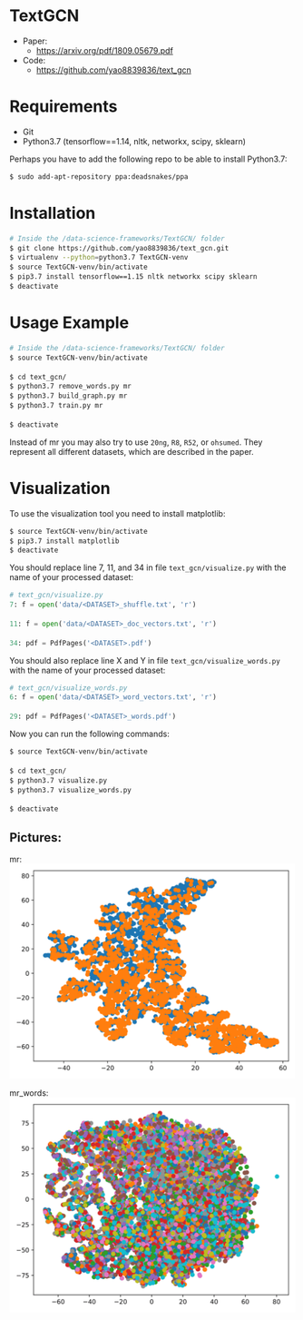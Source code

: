 # TextGCN

- Paper: 
  - https://arxiv.org/pdf/1809.05679.pdf
- Code: 
  - https://github.com/yao8839836/text_gcn



# Requirements
 - Git
 - Python3.7 (tensorflow==1.14, nltk, networkx, scipy, sklearn)

Perhaps you have to add the following repo to be able to install Python3.7:
```bash
$ sudo add-apt-repository ppa:deadsnakes/ppa
```


# Installation
```bash
# Inside the /data-science-frameworks/TextGCN/ folder
$ git clone https://github.com/yao8839836/text_gcn.git
$ virtualenv --python=python3.7 TextGCN-venv
$ source TextGCN-venv/bin/activate
$ pip3.7 install tensorflow==1.15 nltk networkx scipy sklearn
$ deactivate
```



# Usage Example
```bash
# Inside the /data-science-frameworks/TextGCN/ folder
$ source TextGCN-venv/bin/activate

$ cd text_gcn/
$ python3.7 remove_words.py mr
$ python3.7 build_graph.py mr
$ python3.7 train.py mr

$ deactivate
```

Instead of mr you may also try to use `20ng`, `R8`, `R52`, or `ohsumed`. They represent all different datasets, which are described in the paper. 



# Visualization
To use the visualization tool you need to install matplotlib: 


```bash
$ source TextGCN-venv/bin/activate
$ pip3.7 install matplotlib
$ deactivate
```

You should replace line 7, 11, and 34 in file `text_gcn/visualize.py` with the name of your processed dataset: 

```python
# text_gcn/visualize.py
7: f = open('data/<DATASET>_shuffle.txt', 'r')

11: f = open('data/<DATASET>_doc_vectors.txt', 'r')

34: pdf = PdfPages('<DATASET>.pdf')
```

You should also replace line X and Y in file `text_gcn/visualize_words.py` with the name of your processed dataset: 

```python
# text_gcn/visualize_words.py
6: f = open('data/<DATASET>_word_vectors.txt', 'r')

29: pdf = PdfPages('<DATASET>_words.pdf')
```

Now you can run the following commands: 
```bash
$ source TextGCN-venv/bin/activate

$ cd text_gcn/
$ python3.7 visualize.py
$ python3.7 visualize_words.py

$ deactivate
```

## Pictures:
mr:
![](mr.png)

mr_words:
![](mr_words.png)
